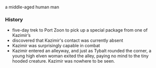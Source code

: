 a middle-aged human man

### History
- five-day trek to Port Zoon to pick up a special package from one of Kazimir’s
- discovered that Kazimir's contact was currently absent
- Kazimir was surprisingly capable in combat
- Kazimir entered an alleyway, and just as Tybalt rounded the corner, a young high elven woman exited the alley, paying no mind to the tiny hooded creature. Kazimir was nowhere to be seen.